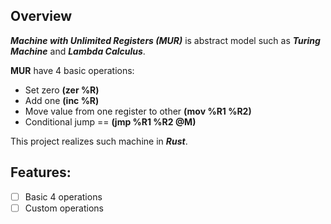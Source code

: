 Overview
-
***Machine with Unlimited Registers (MUR)*** is abstract model such as 
***Turing Machine*** and ***Lambda Calculus***.

**MUR** have 4 basic operations:
- Set zero **(zer %R)**
- Add one **(inc %R)**
- Move value from one register to other **(mov %R1 %R2)**
- Conditional jump == **(jmp %R1 %R2 @M)**

This project realizes such machine in ***Rust***.

Features:
-
- [ ] Basic 4 operations
- [ ] Custom operations